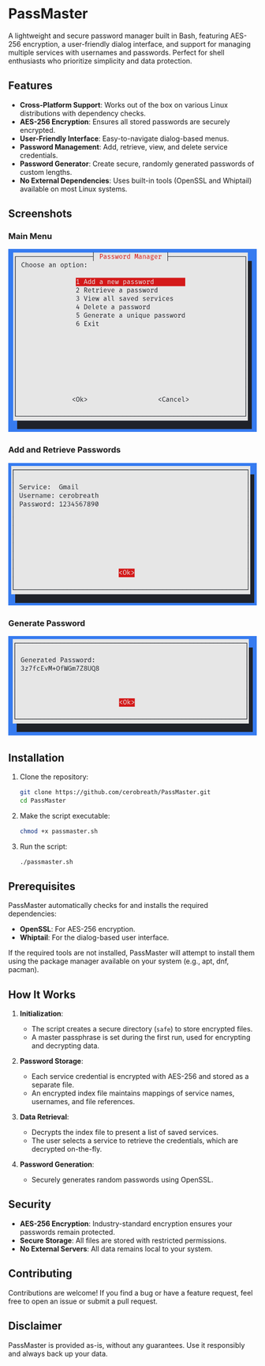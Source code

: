 # PassMaster

A lightweight and secure password manager built in Bash, featuring AES-256 encryption, a user-friendly dialog interface, and support for managing multiple services with usernames and passwords. Perfect for shell enthusiasts who prioritize simplicity and data protection.

## Features

- **Cross-Platform Support**: Works out of the box on various Linux distributions with dependency checks.
- **AES-256 Encryption**: Ensures all stored passwords are securely encrypted.
- **User-Friendly Interface**: Easy-to-navigate dialog-based menus.
- **Password Management**: Add, retrieve, view, and delete service credentials.
- **Password Generator**: Create secure, randomly generated passwords of custom lengths.
- **No External Dependencies**: Uses built-in tools (OpenSSL and Whiptail) available on most Linux systems.

## Screenshots

### Main Menu
![Main Menu](screenshots/main-menu.png)

### Add and Retrieve Passwords
![Add and Retrieve Passwords](screenshots/add-and-retrieve.png)

### Generate Password
![Generate Password](screenshots/generate-password-12-lenght.png)

## Installation

1. Clone the repository:
   ```bash
   git clone https://github.com/cerobreath/PassMaster.git
   cd PassMaster
   ```

2. Make the script executable:
   ```bash
   chmod +x passmaster.sh
   ```

3. Run the script:
   ```bash
   ./passmaster.sh
   ```

## Prerequisites

PassMaster automatically checks for and installs the required dependencies:

- **OpenSSL**: For AES-256 encryption.
- **Whiptail**: For the dialog-based user interface.

If the required tools are not installed, PassMaster will attempt to install them using the package manager available on your system (e.g., apt, dnf, pacman).

## How It Works

1. **Initialization**:
    - The script creates a secure directory (`safe`) to store encrypted files.
    - A master passphrase is set during the first run, used for encrypting and decrypting data.

2. **Password Storage**:
    - Each service credential is encrypted with AES-256 and stored as a separate file.
    - An encrypted index file maintains mappings of service names, usernames, and file references.

3. **Data Retrieval**:
    - Decrypts the index file to present a list of saved services.
    - The user selects a service to retrieve the credentials, which are decrypted on-the-fly.

4. **Password Generation**:
    - Securely generates random passwords using OpenSSL.

## Security

- **AES-256 Encryption**: Industry-standard encryption ensures your passwords remain protected.
- **Secure Storage**: All files are stored with restricted permissions.
- **No External Servers**: All data remains local to your system.

## Contributing

Contributions are welcome! If you find a bug or have a feature request, feel free to open an issue or submit a pull request.

## Disclaimer

PassMaster is provided as-is, without any guarantees. Use it responsibly and always back up your data.